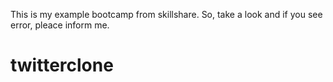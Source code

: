 This is my example bootcamp from skillshare. So, take a look and if you see error, pleace inform me.
# twitterclone